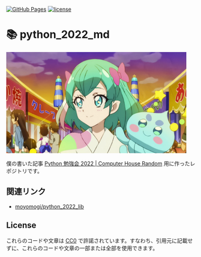 [![GitHub Pages](https://img.shields.io/static/v1?label=GitHub+Pages&message=+&color=brightgreen&logo=github)](https://moyomogi.github.io/python_2022_md/)
[![license](https://img.shields.io/badge/license-CC0--1.0-blue)](https://github.com/moyomogi/python_2022_md/blob/master/LICENSE)

# 📚 python_2022_md

<img src="https://raw.githubusercontent.com/moyomogi/python_2022_md/master/docs/hagoromo_lala.jpg" title="羽衣ララ" width="480">

僕の書いた記事 [Python 勉強会 2022 | Computer House Random](https://ch-random.net/project/python_2022/) 用に作ったレポジトリです。

## 関連リンク

- [moyomogi/python_2022_lib](https://github.com/moyomogi/python_2022_lib)

## License

これらのコードや文章は [CC0](https://creativecommons.org/publicdomain/zero/1.0/deed.ja) で許諾されています。すなわち、引用元に記載せずに、これらのコードや文章の一部または全部を使用できます。
